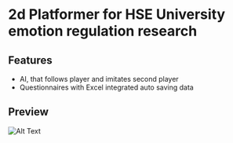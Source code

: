 # 2d Platformer for HSE University emotion regulation research
## Features
   - AI, that follows player and imitates second player
   - Questionnaires with Excel integrated auto saving data
## Preview
![Alt Text](preview.gif)
